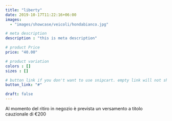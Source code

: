```yaml
---
title: "liberty"
date: 2019-10-17T11:22:16+06:00
images: 
  - "images/showcase/veicoli/hondabianco.jpg"

# meta description
description : "this is meta description"

# product Price
price: "40.00"

# product variation
colors : []
sizes : []

# button link if you don't want to use snipcart. empty link will not show button
button_link: "#"

draft: false
---
```


Al momento del ritiro in negozio è prevista un versamento a titolo cauzionale di €200 
